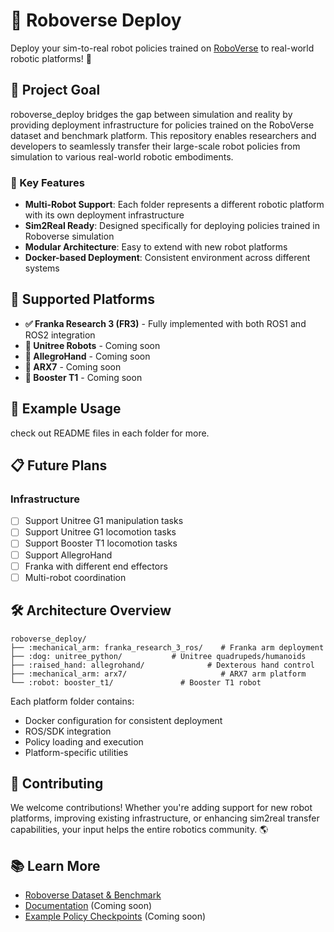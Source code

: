 # :robot: Roboverse Deploy

Deploy your sim-to-real robot policies trained on [RoboVerse](https://github.com/RoboVerseOrg/RoboVerse) to real-world robotic platforms! :rocket:

## :dart: Project Goal

roboverse_deploy bridges the gap between simulation and reality by providing deployment infrastructure for policies trained on the RoboVerse dataset and benchmark platform. This repository enables researchers and developers to seamlessly transfer their large-scale robot policies from simulation to various real-world robotic embodiments.

### :star2: Key Features
- **Multi-Robot Support**: Each folder represents a different robotic platform with its own deployment infrastructure
- **Sim2Real Ready**: Designed specifically for deploying policies trained in Roboverse simulation
- **Modular Architecture**: Easy to extend with new robot platforms
- **Docker-based Deployment**: Consistent environment across different systems

## :robot: Supported Platforms

- **:white_check_mark: Franka Research 3 (FR3)** - Fully implemented with both ROS1 and ROS2 integration
- **:arrows_counterclockwise: Unitree Robots** - Coming soon
- **:arrows_counterclockwise: AllegroHand** - Coming soon
- **:arrows_counterclockwise: ARX7** - Coming soon  
- **:arrows_counterclockwise: Booster T1** - Coming soon

## :rocket: Example Usage

check out README files in each folder for more.

## :clipboard: Future Plans

### Infrastructure
- [ ] Support Unitree G1 manipulation tasks
- [ ] Support Unitree G1 locomotion tasks
- [ ] Support Booster T1 locomotion tasks
- [ ] Support AllegroHand
- [ ] Franka with different end effectors
- [ ] Multi-robot coordination

## :hammer_and_wrench: Architecture Overview

```
roboverse_deploy/
├── :mechanical_arm: franka_research_3_ros/    # Franka arm deployment
├── :dog: unitree_python/           # Unitree quadrupeds/humanoids  
├── :raised_hand: allegrohand/              # Dexterous hand control
├── :mechanical_arm: arx7/                     # ARX7 arm platform
└── :robot: booster_t1/               # Booster T1 robot
```

Each platform folder contains:
- Docker configuration for consistent deployment
- ROS/SDK integration
- Policy loading and execution
- Platform-specific utilities

## :handshake: Contributing

We welcome contributions! Whether you're adding support for new robot platforms, improving existing infrastructure, or enhancing sim2real transfer capabilities, your input helps the entire robotics community. :earth_americas:

## :books: Learn More

- [Roboverse Dataset & Benchmark](https://github.com/roboverse/roboverse)
- [Documentation](./docs) (Coming soon)
- [Example Policy Checkpoints](./examples) (Coming soon)
